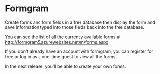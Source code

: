# Formgram
Create forms and form fields in a free database then display the form and save information typed into those fields back into the free database.

You can see the list of all the currently available forms at http://formgram5.azurewebsites.net/m/forms.aspx

If you don't already have an account with formgram, you can register for free or log in as a one-time guest to view all the forms.

In the next release, you'll be able to create your own forms.
